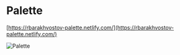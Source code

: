 # Palette

[https://rbarakhvostov-palette.netlify.com/](https://rbarakhvostov-palette.netlify.com/)

![Palette](./assets/images/palette.jpg)
